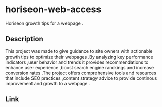<h1>horiseon-web-access</h1>
<p>Horiseon growth tips for a webpage .</p>


<h2>Description</h2>
<p>This project was made to give guidance to site owners with actionable growth tips to optimize their webpages .By analyzing key performance indicators ,user behavior and trends it provides recommendations to enhance user experience ,boost search engine ranckings and increase conversion rates .The project offers comprehensive tools and resources that include SEO practices ,content strategy advice to provide continous improvement and growth to a webpage .</p> 







<h2>Link</h2>
<a href="https://santoseu.github.io/horiseon-web-access/"></a>
